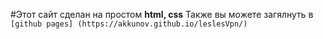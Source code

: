 #Этот сайт сделан на простом **html, css** 
Также вы можете загялнуть в `[github pages] (https://akkunov.github.io/leslesVpn/)`
